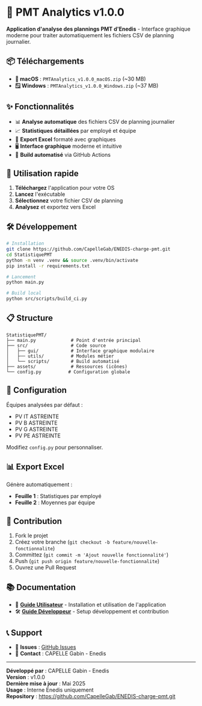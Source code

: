 # 🎉 PMT Analytics v1.0.0

**Application d'analyse des plannings PMT d'Enedis** - Interface graphique moderne pour traiter automatiquement les fichiers CSV de planning journalier.

## 📦 Téléchargements

- **🍎 macOS** : `PMTAnalytics_v1.0.0_macOS.zip` (~30 MB)
- **🪟 Windows** : `PMTAnalytics_v1.0.0_Windows.zip` (~37 MB)

## ✨ Fonctionnalités

- 📊 **Analyse automatique** des fichiers CSV de planning journalier
- 📈 **Statistiques détaillées** par employé et équipe
- 💾 **Export Excel** formaté avec graphiques
- 🖥️ **Interface graphique** moderne et intuitive
- 🚀 **Build automatisé** via GitHub Actions

## 🚀 Utilisation rapide

1. **Téléchargez** l'application pour votre OS
2. **Lancez** l'exécutable
3. **Sélectionnez** votre fichier CSV de planning
4. **Analysez** et exportez vers Excel

## 🛠️ Développement

```bash
# Installation
git clone https://github.com/CapelleGab/ENEDIS-charge-pmt.git
cd StatistiquePMT
python -m venv .venv && source .venv/bin/activate
pip install -r requirements.txt

# Lancement
python main.py

# Build local
python src/scripts/build_ci.py
```

## 📋 Structure

```
StatistiquePMT/
├── main.py             # Point d'entrée principal
├── src/                # Code source
│   ├── gui/            # Interface graphique modulaire
│   ├── utils/          # Modules métier
│   └── scripts/        # Build automatisé
├── assets/             # Ressources (icônes)
└── config.py          # Configuration globale
```

## 🔧 Configuration

Équipes analysées par défaut :

- PV IT ASTREINTE
- PV B ASTREINTE
- PV G ASTREINTE
- PV PE ASTREINTE

Modifiez `config.py` pour personnaliser.

## 📊 Export Excel

Génère automatiquement :

- **Feuille 1** : Statistiques par employé
- **Feuille 2** : Moyennes par équipe

## 🤝 Contribution

1. Fork le projet
2. Créez votre branche (`git checkout -b feature/nouvelle-fonctionnalite`)
3. Committez (`git commit -m 'Ajout nouvelle fonctionnalité'`)
4. Push (`git push origin feature/nouvelle-fonctionnalite`)
5. Ouvrez une Pull Request

## 📚 Documentation

- 👥 **[Guide Utilisateur](UTILISATION.md)** - Installation et utilisation de l'application
- 🛠️ **[Guide Développeur](DEVELOPPEUR.md)** - Setup développement et contribution

## 📞 Support

- 🐛 **Issues** : [GitHub Issues](https://github.com/CapelleGab/ENEDIS-charge-pmt/issues)
- 📧 **Contact** : CAPELLE Gabin - Enedis

---

**Développé par** : CAPELLE Gabin - Enedis  
**Version** : v1.0.0  
**Dernière mise à jour** : Mai 2025  
**Usage** : Interne Enedis uniquement  
**Repository** : https://github.com/CapelleGab/ENEDIS-charge-pmt.git

